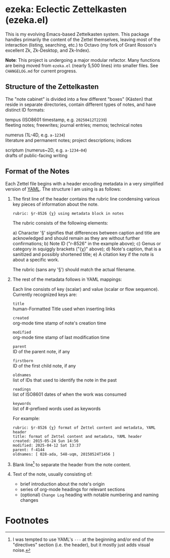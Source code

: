 # ezeka: Eclectic Zettelkasten (ezeka.el)

This is my evolving Emacs-based Zettelkasten system. This package
handles primarily the content of the Zettel themselves, leaving most of
the interaction (listing, searching, etc.) to Octavo (my fork of Grant
Rosson's excellent Zk, Zk-Desktop, and Zk-Index).

****Note****: This project is undergoing a major modular refactor. Many
functions are being moved from `ezeka.el` (nearly 5,500 lines) into
smaller files. See `CHANGELOG.md` for current progress.

## Structure of the Zettelkasten

The "note cabinet" is divided into a few different "boxes" (Kästen) that
reside in separate directories, contain different types of notes, and
have distinct ID formats:

tempus (ISO8601 timestamp, e.g. `20250412T2239`)  
fleeting notes; freewrites; journal entries; memos; technical notes

numerus (1L-4D, e.g. `a-1234`)  
literature and permanent notes; project descriptions; indices

scriptum (numerus~2D, e.g. `a-1234~04`)  
drafts of public-facing writing

## Format of the Notes

Each Zettel file begins with a header encoding metadata in a very
simplified version of [YAML](https://yaml.org/). The structure I am
using is as follows:

1.  The first line of the header contains the rubric line condensing
    various key pieces of information about the note.

    ``` example
    rubric: §r-8526 {χ} using metadata block in notes
    ```

    The rubric consists of the following elements:

    a\) Character '§' signifies that differences between caption and
    title are acknowledged and should remain as they are without further
    confirmations; b) Note ID ("r-8526" in the example above); c) Genus
    or category in squiggly brackets ("{χ}" above); d) Note's caption,
    that is a sanitized and possibly shortened title; e) A citation key
    if the note is about a specific work.

    The rubric (sans any '§') should match the actual filename.

2.  The rest of the metadata follows in YAML mappings:

    Each line consists of key (scalar) and value (scalar or flow
    sequence). Currently recognized keys are:

    `title`  
    human-Formatted Title used when inserting links

    `created`  
    org-mode time stamp of note's creation time

    `modified`  
    org-mode time stamp of last modification time

    `parent`  
    ID of the parent note, if any

    `firstborn`  
    ID of the first child note, if any

    `oldnames`  
    list of IDs that used to identify the note in the past

    `readings`  
    list of ISO8601 dates of when the work was consumed

    `keywords`  
    list of \#-prefixed words used as keywords

    For example:

    ``` example
    rubric: §r-8526 {χ} format of Zettel content and metadata, YAML header
    title: format of Zettel content and metadata, YAML header
    created: 2015-05-24 Sun 14:56
    modified: 2025-04-12 Sat 13:37
    parent: f-4144
    oldnames: [ 028-ada, 548-uqm, 20150524T1456 ]
    ```

3.  Blank line[^1] to separate the header from the note content.

4.  Text of the note, usually consisting of:

    - brief introduction about the note's origin
    - series of org-mode headings for relevant sections
    - (optional) `Change Log` heading with notable numbering and naming
      changes

# Footnotes

[^1]: I was tempted to use YAML's `---` at the beginning and/or end of
    the "directives" section (i.e. the header), but it mostly just adds
    visual noise.
